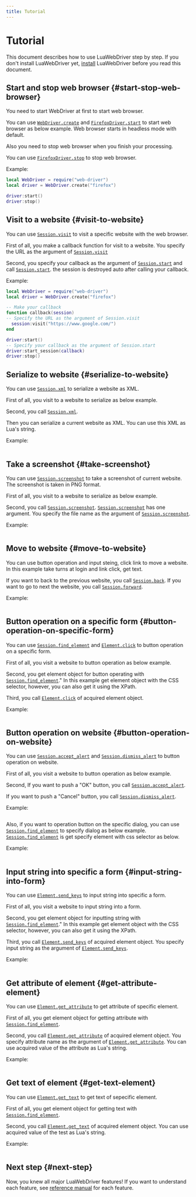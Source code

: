 ```yaml
---
title: Tutorial
---
```


# Tutorial

This document describes how to use LuaWebDriver step by step. If you don't install LuaWebDriver yet, [install][install] LuaWebDriver before you read this document.

## Start and stop web browser {#start-stop-web-browser}

You need to start WebDriver at first to start web browser.

You can use [`WebDriver.create`][webdriver-create] and [`FirefoxDriver.start`][firefoxdriver-start] to start web browser as below example.
Web browser starts in headless mode with default.

Also you need to stop web browser when you finish your processing.

You can use [`FirefoxDriver.stop`][firefoxdriver-stop] to stop web browser.

Example:

```lua
local WebDriver = require("web-driver")
local driver = WebDriver.create("firefox")

driver:start()
driver:stop()
```

## Visit to a website {#visit-to-website}

You can use [`Session.visit`][session-visit] to visit a specific website with the web browser.

First of all, you make a callback function for visit to a website.
You specify the URL as the argument of [`Session.visit`][session-visit]

Second, you specify your callback as the argument of [`Session.start`][session-start] and call [`Session.start`][session-start].
the session is destroyed auto after calling your callback.

Example:

```lua
local WebDriver = require("web-driver")
local driver = WebDriver.create("firefox")

-- Make your callback
function callback(session)
-- Specify the URL as the argument of Session.visit
  session:visit("https://www.google.com/")
end

driver:start()
-- Specify your callback as the argument of Session.start
driver:start_session(callback)
driver:stop()
```

## Serialize to website {#serialize-to-website}

You can use [`Session.xml`][session-xml] to serialize a website as XML.

First of all, you visit to a website to serialize as below example.

Second, you call [`Session.xml`][session-xml].

Then you can serialize a current website as XML.
You can use this XML as Lua's string.

Example:

```lua
```

## Take a screenshot {#take-screenshot}

You can use [`Session.screenshot`][session-screenshot] to take a screenshot of current website.
The screenshot is taken in PNG format.

First of all, you visit to a website to serialize as below example.

Second, you call [`Session.screenshot`][session-screenshot].
[`Session.screenshot`][session-screenshot] has one argument.
You specify the file name as the argument of [`Session.screenshot`][session-screenshot].

Example:

```lua
```

## Move to website {#move-to-website}

You can use button operation and input steing, click link to move a website.
In this example take turns at login and link click, get text.

If you want to back to the previous website, you call [`Session.back`][session-back].
If you want to go to next the website, you call [`Session.forward`][session-forward].

Example:

```lua
```

## Button operation on a specific form {#button-operation-on-specific-form}

You can use [`Session.find_element`][session-find-element] and [`Element.click`][element-click] to button operation on a specific form.

First of all, you visit a website to button operation as below example.

Second, you get element object for button operating with [`Session.find_element`][session-find-element]."
In this example get element object with the CSS selector, however, you can also get it using the XPath.

Third, you call [`Element.click`][element-click] of acquired element object.

Example:

```lua

```

## Button operation on website {#button-operation-on-website}

You can use [`Session.accept_alert`][session-accept-alert] and [`Session.dismiss_alert`][session-dismiss-alert] to button operation on website.

First of all, you visit a website to button operation as below example.

Second, If you want to push a "OK" button, you call [`Session.accept_alert`][session-accept-alert].

If you want to push a "Cancel" button, you call [`Session.dismiss_alert`][session-dismiss-alert].

Example:

```lua

```

Also, if you want to operation button on the specific dialog, you can use [`Session.find_element`][session-find-element] to specify dialog as below example.
[`Session.find_element`][session-find-element] is get specify element with css selector as below.

Example:

```lua

```

## Input string into specific a form {#input-string-into-form}

You can use [`Element.send_keys`][element-send-keys] to input string into specific a form.

First of all, you visit a website to input string into a form.

Second, you get element object for inputting string with [`Session.find_element`][session-find-element]."
In this example get element object with the CSS selector, however, you can also get it using the XPath.

Third, you call [`Element.send_keys`][element-send-keys] of acquired element object.
You specify input string as the argument of [`Element.send_keys`][element-send-keys].

Example:

```lua
```

## Get attribute of element {#get-attribute-element}

You can use [`Element.get_attribute`][element-get-attribute] to get attribute of specific element.

First of all, you get element object for getting attribute with [`Session.find_element`][session-find-element].

Second, you call [`Element.get_attribute`][element-get-attribute] of acquired element object.
You specify attribute name as the argument of [`Element.get_attribute`][element-get-attribute].
You can use acquired value of the attribute as Lua's string.

Example:

```lua
```

## Get text of element {#get-text-element}

You can use [`Element.get_text`][element-get-text] to get text of sepecific element.

First of all, you get element object for getting text with [`Session.find_element`][session-find-element].

Second, you call [`Element.get_text`][element-get-text] of acquired element object.
You can use acquired value of the test as Lua's string.

Example:

```lua
```

## Next step {#next-step}

Now, you knew all major LuaWebDriver features! If you want to understand each feature, see [reference manual][reference] for each feature.


[install]:../install/

[webdriver-create]:../reference/webdriver.html#create

[firefoxdriver-start]:../reference/firefoxdriver.html#start

[firefoxdriver-stop]:../reference/firefoxdriver.html#stop

[session-start]:../reference/session.html#start

[session-visit]:../reference/session.html#visit

[session-xml]:../reference/session.html#xml

[session-screenshot]:../reference/session.html#screenshot

[session-back]:../reference/session.html#back

[session-forward]:../reference/session.html#forward

[session-accept-alert]:../reference/session.html#accept_alert

[session-dismiss-alert]:../reference/session.html#dismiss_alert

[session-find-element]:../reference/session.html#find_element

[element-send-keys]:../reference/element.html#send_keys

[element-click]:../reference/element.html#click

[element-get-attribute]:../reference/element.html#get_attribute

[element-get-text]:../reference/element.html#text

[reference]:../reference/

